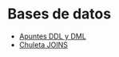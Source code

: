# Bases de datos
- [Apuntes DDL y DML](https://5ssz.github.io/PostgreSQL/DDLyDML/Apuntes)
- [Chuleta JOINS](https://5ssz.github.io/PostgreSQL/DDLyDML/Joins/Teoria)
